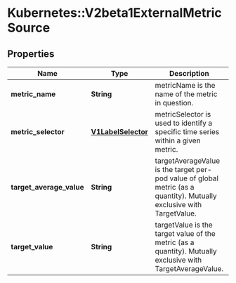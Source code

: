 # Kubernetes::V2beta1ExternalMetricSource

## Properties
Name | Type | Description | Notes
------------ | ------------- | ------------- | -------------
**metric_name** | **String** | metricName is the name of the metric in question. | 
**metric_selector** | [**V1LabelSelector**](V1LabelSelector.md) | metricSelector is used to identify a specific time series within a given metric. | [optional] 
**target_average_value** | **String** | targetAverageValue is the target per-pod value of global metric (as a quantity). Mutually exclusive with TargetValue. | [optional] 
**target_value** | **String** | targetValue is the target value of the metric (as a quantity). Mutually exclusive with TargetAverageValue. | [optional] 



